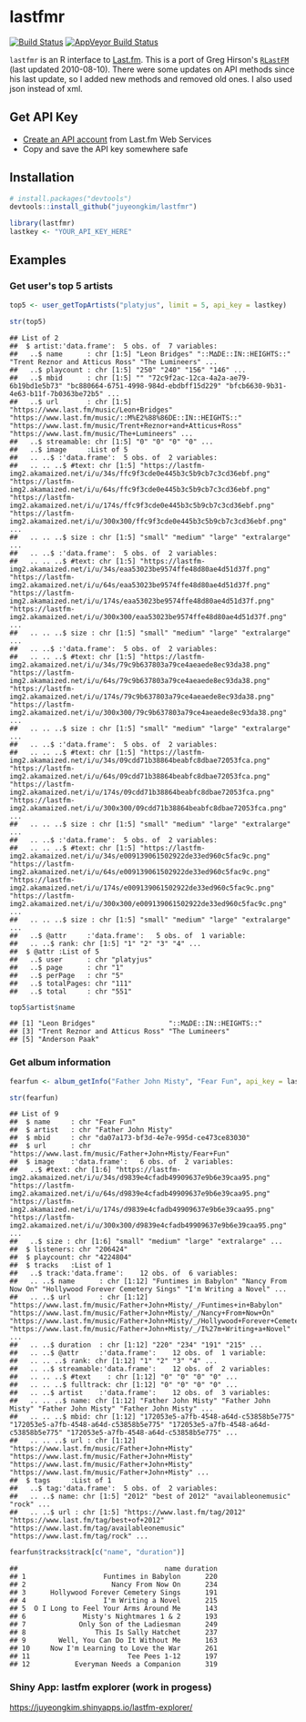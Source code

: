 lastfmr
================

[![Build Status](https://travis-ci.org/juyeongkim/lastfmr.svg?branch=master)](https://travis-ci.org/juyeongkim/lastfmr) [![AppVeyor Build Status](https://ci.appveyor.com/api/projects/status/github/juyeongkim/lastfmr?branch=master&svg=true)](https://ci.appveyor.com/project/juyeongkim/lastfmr)

`lastfmr` is an R interface to [Last.fm](http://www.last.fm/api). This is a port of Greg Hirson's [`RLastFM`](https://cran.r-project.org/package=RLastFM) (last updated 2010-08-10). There were some updates on API methods since his last update, so I added new methods and removed old ones. I also used json instead of xml.

Get API Key
-----------

-   [Create an API account](http://www.last.fm/api/account/create) from Last.fm Web Services
-   Copy and save the API key somewhere safe

Installation
------------

``` r
# install.packages("devtools")
devtools::install_github("juyeongkim/lastfmr")

library(lastfmr)
lastkey <- "YOUR_API_KEY_HERE"
```

Examples
--------

### Get user's top 5 artists

``` r
top5 <- user_getTopArtists("platyjus", limit = 5, api_key = lastkey)

str(top5)
```

    ## List of 2
    ##  $ artist:'data.frame':  5 obs. of  7 variables:
    ##   ..$ name      : chr [1:5] "Leon Bridges" "::M∆DE::IN::HEIGHTS::" "Trent Reznor and Atticus Ross" "The Lumineers" ...
    ##   ..$ playcount : chr [1:5] "250" "240" "156" "146" ...
    ##   ..$ mbid      : chr [1:5] "" "72c9f2ac-12ca-4a2a-ae79-6b19bd1e5b73" "bc880664-6751-4998-984d-ebdbff15d229" "bfcb6630-9b31-4e63-b11f-7b0363be72b5" ...
    ##   ..$ url       : chr [1:5] "https://www.last.fm/music/Leon+Bridges" "https://www.last.fm/music/::M%E2%88%86DE::IN::HEIGHTS::" "https://www.last.fm/music/Trent+Reznor+and+Atticus+Ross" "https://www.last.fm/music/The+Lumineers" ...
    ##   ..$ streamable: chr [1:5] "0" "0" "0" "0" ...
    ##   ..$ image     :List of 5
    ##   .. ..$ :'data.frame':  5 obs. of  2 variables:
    ##   .. .. ..$ #text: chr [1:5] "https://lastfm-img2.akamaized.net/i/u/34s/ffc9f3cde0e445b3c5b9cb7c3cd36ebf.png" "https://lastfm-img2.akamaized.net/i/u/64s/ffc9f3cde0e445b3c5b9cb7c3cd36ebf.png" "https://lastfm-img2.akamaized.net/i/u/174s/ffc9f3cde0e445b3c5b9cb7c3cd36ebf.png" "https://lastfm-img2.akamaized.net/i/u/300x300/ffc9f3cde0e445b3c5b9cb7c3cd36ebf.png" ...
    ##   .. .. ..$ size : chr [1:5] "small" "medium" "large" "extralarge" ...
    ##   .. ..$ :'data.frame':  5 obs. of  2 variables:
    ##   .. .. ..$ #text: chr [1:5] "https://lastfm-img2.akamaized.net/i/u/34s/eaa53023be9574ffe48d80ae4d51d37f.png" "https://lastfm-img2.akamaized.net/i/u/64s/eaa53023be9574ffe48d80ae4d51d37f.png" "https://lastfm-img2.akamaized.net/i/u/174s/eaa53023be9574ffe48d80ae4d51d37f.png" "https://lastfm-img2.akamaized.net/i/u/300x300/eaa53023be9574ffe48d80ae4d51d37f.png" ...
    ##   .. .. ..$ size : chr [1:5] "small" "medium" "large" "extralarge" ...
    ##   .. ..$ :'data.frame':  5 obs. of  2 variables:
    ##   .. .. ..$ #text: chr [1:5] "https://lastfm-img2.akamaized.net/i/u/34s/79c9b637803a79ce4aeaede8ec93da38.png" "https://lastfm-img2.akamaized.net/i/u/64s/79c9b637803a79ce4aeaede8ec93da38.png" "https://lastfm-img2.akamaized.net/i/u/174s/79c9b637803a79ce4aeaede8ec93da38.png" "https://lastfm-img2.akamaized.net/i/u/300x300/79c9b637803a79ce4aeaede8ec93da38.png" ...
    ##   .. .. ..$ size : chr [1:5] "small" "medium" "large" "extralarge" ...
    ##   .. ..$ :'data.frame':  5 obs. of  2 variables:
    ##   .. .. ..$ #text: chr [1:5] "https://lastfm-img2.akamaized.net/i/u/34s/09cdd71b38864beabfc8dbae72053fca.png" "https://lastfm-img2.akamaized.net/i/u/64s/09cdd71b38864beabfc8dbae72053fca.png" "https://lastfm-img2.akamaized.net/i/u/174s/09cdd71b38864beabfc8dbae72053fca.png" "https://lastfm-img2.akamaized.net/i/u/300x300/09cdd71b38864beabfc8dbae72053fca.png" ...
    ##   .. .. ..$ size : chr [1:5] "small" "medium" "large" "extralarge" ...
    ##   .. ..$ :'data.frame':  5 obs. of  2 variables:
    ##   .. .. ..$ #text: chr [1:5] "https://lastfm-img2.akamaized.net/i/u/34s/e009139061502922de33ed960c5fac9c.png" "https://lastfm-img2.akamaized.net/i/u/64s/e009139061502922de33ed960c5fac9c.png" "https://lastfm-img2.akamaized.net/i/u/174s/e009139061502922de33ed960c5fac9c.png" "https://lastfm-img2.akamaized.net/i/u/300x300/e009139061502922de33ed960c5fac9c.png" ...
    ##   .. .. ..$ size : chr [1:5] "small" "medium" "large" "extralarge" ...
    ##   ..$ @attr     :'data.frame':   5 obs. of  1 variable:
    ##   .. ..$ rank: chr [1:5] "1" "2" "3" "4" ...
    ##  $ @attr :List of 5
    ##   ..$ user      : chr "platyjus"
    ##   ..$ page      : chr "1"
    ##   ..$ perPage   : chr "5"
    ##   ..$ totalPages: chr "111"
    ##   ..$ total     : chr "551"

``` r
top5$artist$name
```

    ## [1] "Leon Bridges"                  "::M∆DE::IN::HEIGHTS::"        
    ## [3] "Trent Reznor and Atticus Ross" "The Lumineers"                
    ## [5] "Anderson Paak"

### Get album information

``` r
fearfun <- album_getInfo("Father John Misty", "Fear Fun", api_key = lastkey)

str(fearfun)
```

    ## List of 9
    ##  $ name     : chr "Fear Fun"
    ##  $ artist   : chr "Father John Misty"
    ##  $ mbid     : chr "da07a173-bf3d-4e7e-995d-ce473ce83030"
    ##  $ url      : chr "https://www.last.fm/music/Father+John+Misty/Fear+Fun"
    ##  $ image    :'data.frame':   6 obs. of  2 variables:
    ##   ..$ #text: chr [1:6] "https://lastfm-img2.akamaized.net/i/u/34s/d9839e4cfadb49909637e9b6e39caa95.png" "https://lastfm-img2.akamaized.net/i/u/64s/d9839e4cfadb49909637e9b6e39caa95.png" "https://lastfm-img2.akamaized.net/i/u/174s/d9839e4cfadb49909637e9b6e39caa95.png" "https://lastfm-img2.akamaized.net/i/u/300x300/d9839e4cfadb49909637e9b6e39caa95.png" ...
    ##   ..$ size : chr [1:6] "small" "medium" "large" "extralarge" ...
    ##  $ listeners: chr "206424"
    ##  $ playcount: chr "4224804"
    ##  $ tracks   :List of 1
    ##   ..$ track:'data.frame':    12 obs. of  6 variables:
    ##   .. ..$ name      : chr [1:12] "Funtimes in Babylon" "Nancy From Now On" "Hollywood Forever Cemetery Sings" "I'm Writing a Novel" ...
    ##   .. ..$ url       : chr [1:12] "https://www.last.fm/music/Father+John+Misty/_/Funtimes+in+Babylon" "https://www.last.fm/music/Father+John+Misty/_/Nancy+From+Now+On" "https://www.last.fm/music/Father+John+Misty/_/Hollywood+Forever+Cemetery+Sings" "https://www.last.fm/music/Father+John+Misty/_/I%27m+Writing+a+Novel" ...
    ##   .. ..$ duration  : chr [1:12] "220" "234" "191" "215" ...
    ##   .. ..$ @attr     :'data.frame':    12 obs. of  1 variable:
    ##   .. .. ..$ rank: chr [1:12] "1" "2" "3" "4" ...
    ##   .. ..$ streamable:'data.frame':    12 obs. of  2 variables:
    ##   .. .. ..$ #text    : chr [1:12] "0" "0" "0" "0" ...
    ##   .. .. ..$ fulltrack: chr [1:12] "0" "0" "0" "0" ...
    ##   .. ..$ artist    :'data.frame':    12 obs. of  3 variables:
    ##   .. .. ..$ name: chr [1:12] "Father John Misty" "Father John Misty" "Father John Misty" "Father John Misty" ...
    ##   .. .. ..$ mbid: chr [1:12] "172053e5-a7fb-4548-a64d-c53858b5e775" "172053e5-a7fb-4548-a64d-c53858b5e775" "172053e5-a7fb-4548-a64d-c53858b5e775" "172053e5-a7fb-4548-a64d-c53858b5e775" ...
    ##   .. .. ..$ url : chr [1:12] "https://www.last.fm/music/Father+John+Misty" "https://www.last.fm/music/Father+John+Misty" "https://www.last.fm/music/Father+John+Misty" "https://www.last.fm/music/Father+John+Misty" ...
    ##  $ tags     :List of 1
    ##   ..$ tag:'data.frame':  5 obs. of  2 variables:
    ##   .. ..$ name: chr [1:5] "2012" "best of 2012" "availableonemusic" "rock" ...
    ##   .. ..$ url : chr [1:5] "https://www.last.fm/tag/2012" "https://www.last.fm/tag/best+of+2012" "https://www.last.fm/tag/availableonemusic" "https://www.last.fm/tag/rock" ...

``` r
fearfun$tracks$track[c("name", "duration")]
```

    ##                                    name duration
    ## 1                   Funtimes in Babylon      220
    ## 2                     Nancy From Now On      234
    ## 3      Hollywood Forever Cemetery Sings      191
    ## 4                   I'm Writing a Novel      215
    ## 5  O I Long to Feel Your Arms Around Me      143
    ## 6              Misty's Nightmares 1 & 2      193
    ## 7             Only Son of the Ladiesman      249
    ## 8                 This Is Sally Hatchet      237
    ## 9        Well, You Can Do It Without Me      163
    ## 10     Now I'm Learning to Love the War      261
    ## 11                        Tee Pees 1-12      197
    ## 12           Everyman Needs a Companion      319

### Shiny App: lastfm explorer (work in progess)

<https://juyeongkim.shinyapps.io/lastfm-explorer/>
